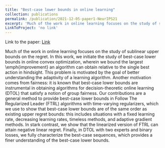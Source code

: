 ```yaml
---
title: "Best-case lower bounds in online learning"
collection: publications
permalink: /publication/2021-12-05-paper1-NeurIPS21
excerpt: 'Much of the work in online learning focuses on the study of sublinear upper bounds on the regret. In this work, we initiate the study of best-case lower bounds in online convex optimization, wherein we bound the largest \emph{improvement} an algorithm can obtain relative to the single best action in hindsight. This problem is motivated by the goal of better understanding the adaptivity of a learning algorithm. Another motivation comes from fairness: it is known that best-case lower bounds are instrumental in obtaining algorithms for decision-theoretic online learning (DTOL) that satisfy a notion of group fairness. Our contributions are a general method to provide best-case lower bounds in Follow The Regularized Leader (FTRL) algorithms with time-varying regularizers, which we use to show that best-case lower bounds are of the same order as existing upper regret bounds: this includes situations with a fixed learning rate, decreasing learning rates, timeless methods, and adaptive gradient methods. In stark contrast, we show that the linearized version of FTRL can attain negative linear regret. Finally, in DTOL with two experts and binary losses, we fully characterize the best-case sequences, which provides a finer understanding of the best-case lower bounds.'
LinkToProject: 'no link'
---
```

Link to the paper: [Link](https://proceedings.neurips.cc/paper/2021/hash/b7da6669894867f04b8727876a69ffc0-Abstract.html)

Much of the work in online learning focuses on the study of sublinear upper bounds on the regret. In this work, we initiate the study of best-case lower bounds in online convex optimization, wherein we bound the largest \emph{improvement} an algorithm can obtain relative to the single best action in hindsight. This problem is motivated by the goal of better understanding the adaptivity of a learning algorithm. Another motivation comes from fairness: it is known that best-case lower bounds are instrumental in obtaining algorithms for decision-theoretic online learning (DTOL) that satisfy a notion of group fairness. Our contributions are a general method to provide best-case lower bounds in Follow The Regularized Leader (FTRL) algorithms with time-varying regularizers, which we use to show that best-case lower bounds are of the same order as existing upper regret bounds: this includes situations with a fixed learning rate, decreasing learning rates, timeless methods, and adaptive gradient methods. In stark contrast, we show that the linearized version of FTRL can attain negative linear regret. Finally, in DTOL with two experts and binary losses, we fully characterize the best-case sequences, which provides a finer understanding of the best-case lower bounds.


